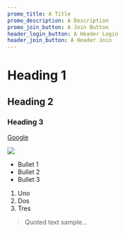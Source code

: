 ```yaml
---
promo_title: A Title
promo_description: A Description
promo_join_button: A Join Button
header_login_button: A Header Login
header_join_button: A Header Join
---
```

# Heading 1

## Heading 2

### Heading 3

[Google](www.google.com)

![](/img/co-branded-logo.png)

* Bullet 1
* Bullet 2
* Bullet 3

1. Uno
2. Dos
3. Tres

> Quoted text sample...